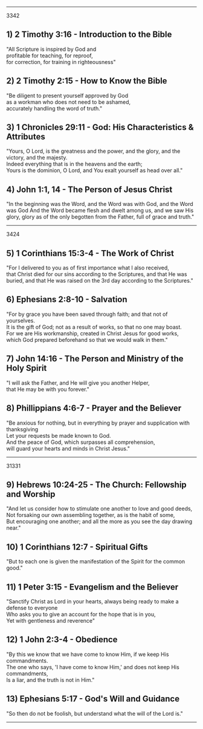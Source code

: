 ---------------------------------------------------------------------------------------------------------------------------------
3342
## 1) 2 Timothy 3:16 - Introduction to the Bible
  "All Scripture is inspired by God and  
  profitable for teaching, for reproof,     
  for correction, for training in righteousness"

## 2) 2 Timothy 2:15 - How to Know the Bible   
  "Be diligent to present yourself approved by God   
  as a workman who does not need to be ashamed,   
  accurately handling the word of truth."
   
## 3) 1 Chronicles 29:11 - God: His Characteristics & Attributes   
  "Yours, O Lord, is the greatness and the power, 
  and the glory, and the victory, and the majesty.    
  Indeed everything that is in the heavens and the earth;   
  Yours is the dominion, O Lord, and You exalt yourself as head over all."
   
## 4) John 1:1, 14 - The Person of Jesus Christ   
  "In the beginning was the Word, and the Word was with God, and the Word was God And the Word became flesh and dwelt among us, 
  and we saw His glory, glory as of the only begotten from the Father, full of grace and truth."

---------------------------------------------------------------------------------------------------------------------------------
3424
## 5) 1 Corinthians 15:3-4 - The Work of Christ   
  "For I delivered to you as of first importance what I also received,   
  that Christ died for our sins according to the Scriptures, and that He was buried, 
  and that He was raised on the 3rd day according to the Scriptures."   
   
## 6) Ephesians 2:8-10 - Salvation   
  "For by grace you have been saved through faith; and that not of yourselves.   
  It is the gift of God; not as a result of works, so that no one may boast.   
  For we are His workmanship, created in Christ Jesus for good works,   
  which God prepared beforehand so that we would walk in them."
   
## 7) John 14:16 - The Person and Ministry of the Holy Spirit   
  "I will ask the Father, and He will give you another Helper,    
  that He may be with you forever."   
   
## 8) Phillippians 4:6-7 - Prayer and the Believer   
  "Be anxious for nothing, but in everything by prayer and supplication with thanksgiving   
  Let your requests be made known to God.    
  And the peace of God, which surpasses all comprehension,     
  will guard your hearts and minds in Christ Jesus."   

---------------------------------------------------------------------------------------------------------------------------------
31331
## 9) Hebrews 10:24-25 - The Church: Fellowship and Worship   
  "And let us consider how to stimulate one another to love and good deeds,   
  Not forsaking our own assembling together, as is the habit of some,   
  But encouraging one another; and all the more as you see the day drawing near."   
   
## 10) 1 Corinthians 12:7 - Spiritual Gifts   
  "But to each one is given the manifestation of the Spirit for the common good."
   
## 11) 1 Peter 3:15 - Evangelism and the Believer   
  "Sanctify Christ as Lord in your hearts, always being ready to make a defense to everyone   
  Who asks you to give an account for the hope that is in you,   
  Yet with gentleness and reverence"   
   
## 12) 1 John 2:3-4 - Obedience   
  "By this we know that we have come to know Him, if we keep His commandments.   
  The one who says, 'I have come to know Him,' and does not keep His commandments,   
  Is a liar, and the truth is not in Him."   
   
## 13) Ephesians 5:17 - God's Will and Guidance   
  "So then do not be foolish, but understand what the will of the Lord is."

---------------------------------------------------------------------------------------------------------------------------------